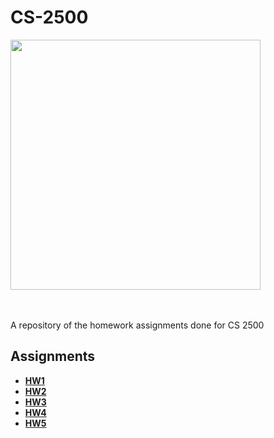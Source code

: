 # CS-2500
<img src="https://miro.medium.com/v2/resize:fit:0/0*sRJQy9-CU_5H7wS3.png" height="400"/><br/>
<br/><br/>

A repository of the homework assignments done for CS 2500

## Assignments
- __[HW1](2023-SP-102-hw1a-ajc3xc-master)__
- __[HW2](2023-SP-102-hw2-ajc3xc-master)__
- __[HW3](2023-SP-102-hw3-ajc3xc-master)__
- __[HW4](2023-SP-102-hw4-ajc3xc-master)__
- __[HW5](2023-SP-102-hw5-ajc3xc-master)__
